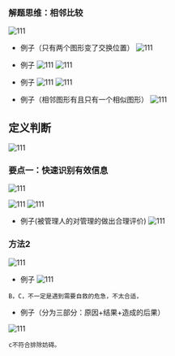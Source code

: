 ### 解题思维：相邻比较

![111](../images2/137.png)

- 例子（只有两个图形变了交换位置）
![111](../images2/138.png)

- 例子
![111](../images2/139.png)
![111](../images2/140.png)

- 例子
![111](../images2/141.png)
![111](../images2/142.png)

- 例子（相邻图形有且只有一个相似图形）
![111](../images2/143.png)

## 定义判断

![111](../images2/144.png)

### 要点一：快速识别有效信息
![111](../images2/145.png)

![111](../images2/146.png)
![111](../images2/147.png)

- 例子(被管理人的对管理的做出合理评价)
![111](../images2/148.png)

### 方法2
![111](../images2/149.png)

- 例子
![111](../images2/150.png)
```
B，C，不一定是遇到需要自救的危急，不太合适，

```

- 例子（分为三部分：原因+结果+造成的后果）

![111](../images2/151.png)

```
c不符合排除妨碍。
```

